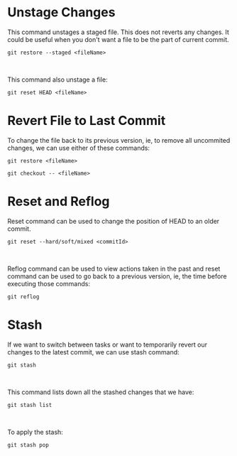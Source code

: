 # Unstage Changes
This command unstages a staged file. This does not reverts any changes. It could be useful when you don't want a file to be the part of current commit.
```
git restore --staged <fileName>
```
<br>

This command also unstage a file:
```
git reset HEAD <fileName>
```

# Revert File to Last Commit
To change the file back to its previous version, ie, to remove all uncommited changes, we can use either of these commands:
```
git restore <fileName>
```

```
git checkout -- <fileName>
```

# Reset and Reflog
Reset command can be used to change the position of HEAD to an older commit.
```
git reset --hard/soft/mixed <commitId>
```
<br>

Reflog command can be used to view actions taken in the past and reset command can be used to go back to a previous version, ie, the time before executing those commands:
```
git reflog
```

# Stash
If we want to switch between tasks or want to temporarily revert our changes to the latest commit, we can use stash command:
```
git stash
```
<br>

This command lists down all the stashed changes that we have:
```
git stash list
```
<br>

To apply the stash:
```
git stash pop
```
